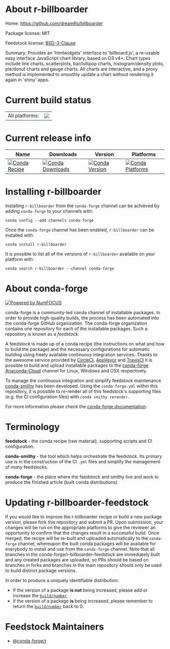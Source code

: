 About r-billboarder
===================

Home: https://github.com/dreamRs/billboarder

Package license: MIT

Feedstock license: [BSD-3-Clause](https://github.com/conda-forge/r-billboarder-feedstock/blob/master/LICENSE.txt)

Summary: Provides an 'htmlwidgets' interface to 'billboard.js', a re-usable easy interface JavaScript chart library, based on D3 v4+. Chart types include line charts, scatterplots, bar/lollipop charts, histogram/density plots, pie/donut charts and gauge charts. All charts are interactive, and a proxy method is implemented to smoothly update a chart without rendering it again in 'shiny' apps.

Current build status
====================


<table><tr><td>All platforms:</td>
    <td>
      <a href="https://dev.azure.com/conda-forge/feedstock-builds/_build/latest?definitionId=8864&branchName=master">
        <img src="https://dev.azure.com/conda-forge/feedstock-builds/_apis/build/status/r-billboarder-feedstock?branchName=master">
      </a>
    </td>
  </tr>
</table>

Current release info
====================

| Name | Downloads | Version | Platforms |
| --- | --- | --- | --- |
| [![Conda Recipe](https://img.shields.io/badge/recipe-r--billboarder-green.svg)](https://anaconda.org/conda-forge/r-billboarder) | [![Conda Downloads](https://img.shields.io/conda/dn/conda-forge/r-billboarder.svg)](https://anaconda.org/conda-forge/r-billboarder) | [![Conda Version](https://img.shields.io/conda/vn/conda-forge/r-billboarder.svg)](https://anaconda.org/conda-forge/r-billboarder) | [![Conda Platforms](https://img.shields.io/conda/pn/conda-forge/r-billboarder.svg)](https://anaconda.org/conda-forge/r-billboarder) |

Installing r-billboarder
========================

Installing `r-billboarder` from the `conda-forge` channel can be achieved by adding `conda-forge` to your channels with:

```
conda config --add channels conda-forge
```

Once the `conda-forge` channel has been enabled, `r-billboarder` can be installed with:

```
conda install r-billboarder
```

It is possible to list all of the versions of `r-billboarder` available on your platform with:

```
conda search r-billboarder --channel conda-forge
```


About conda-forge
=================

[![Powered by NumFOCUS](https://img.shields.io/badge/powered%20by-NumFOCUS-orange.svg?style=flat&colorA=E1523D&colorB=007D8A)](http://numfocus.org)

conda-forge is a community-led conda channel of installable packages.
In order to provide high-quality builds, the process has been automated into the
conda-forge GitHub organization. The conda-forge organization contains one repository
for each of the installable packages. Such a repository is known as a *feedstock*.

A feedstock is made up of a conda recipe (the instructions on what and how to build
the package) and the necessary configurations for automatic building using freely
available continuous integration services. Thanks to the awesome service provided by
[CircleCI](https://circleci.com/), [AppVeyor](https://www.appveyor.com/)
and [TravisCI](https://travis-ci.com/) it is possible to build and upload installable
packages to the [conda-forge](https://anaconda.org/conda-forge)
[Anaconda-Cloud](https://anaconda.org/) channel for Linux, Windows and OSX respectively.

To manage the continuous integration and simplify feedstock maintenance
[conda-smithy](https://github.com/conda-forge/conda-smithy) has been developed.
Using the ``conda-forge.yml`` within this repository, it is possible to re-render all of
this feedstock's supporting files (e.g. the CI configuration files) with ``conda smithy rerender``.

For more information please check the [conda-forge documentation](https://conda-forge.org/docs/).

Terminology
===========

**feedstock** - the conda recipe (raw material), supporting scripts and CI configuration.

**conda-smithy** - the tool which helps orchestrate the feedstock.
                   Its primary use is in the construction of the CI ``.yml`` files
                   and simplify the management of *many* feedstocks.

**conda-forge** - the place where the feedstock and smithy live and work to
                  produce the finished article (built conda distributions)


Updating r-billboarder-feedstock
================================

If you would like to improve the r-billboarder recipe or build a new
package version, please fork this repository and submit a PR. Upon submission,
your changes will be run on the appropriate platforms to give the reviewer an
opportunity to confirm that the changes result in a successful build. Once
merged, the recipe will be re-built and uploaded automatically to the
`conda-forge` channel, whereupon the built conda packages will be available for
everybody to install and use from the `conda-forge` channel.
Note that all branches in the conda-forge/r-billboarder-feedstock are
immediately built and any created packages are uploaded, so PRs should be based
on branches in forks and branches in the main repository should only be used to
build distinct package versions.

In order to produce a uniquely identifiable distribution:
 * If the version of a package **is not** being increased, please add or increase
   the [``build/number``](https://docs.conda.io/projects/conda-build/en/latest/resources/define-metadata.html#build-number-and-string).
 * If the version of a package **is** being increased, please remember to return
   the [``build/number``](https://docs.conda.io/projects/conda-build/en/latest/resources/define-metadata.html#build-number-and-string)
   back to 0.

Feedstock Maintainers
=====================

* [@conda-forge/r](https://github.com/conda-forge/r/)

